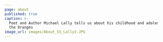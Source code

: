 ```yaml
---
page: about
published: true
caption: >-
  Poet and Author Michael Lally tells us about his childhood and adolescence in
  the Oranges
image_url: images/About_SS_Lally3.JPG
---
```

